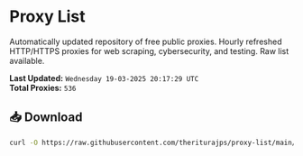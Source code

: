 # Proxy List

Automatically updated repository of free public proxies. Hourly refreshed HTTP/HTTPS proxies for web scraping, cybersecurity, and testing. Raw list available.

**Last Updated:** `Wednesday 19-03-2025 20:17:29 UTC`  
**Total Proxies:** `536`

## 📥 Download
```bash
curl -O https://raw.githubusercontent.com/theriturajps/proxy-list/main/proxies.txt
